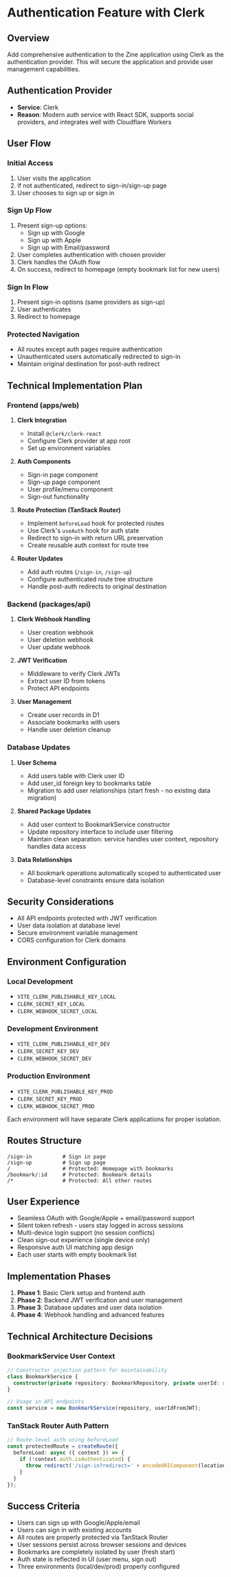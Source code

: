 # Authentication Feature with Clerk

## Overview
Add comprehensive authentication to the Zine application using Clerk as the authentication provider. This will secure the application and provide user management capabilities.

## Authentication Provider
- **Service**: Clerk
- **Reason**: Modern auth service with React SDK, supports social providers, and integrates well with Cloudflare Workers

## User Flow

### Initial Access
1. User visits the application
2. If not authenticated, redirect to sign-in/sign-up page
3. User chooses to sign up or sign in

### Sign Up Flow
1. Present sign-up options:
   - Sign up with Google
   - Sign up with Apple
   - Sign up with Email/password
2. User completes authentication with chosen provider
3. Clerk handles the OAuth flow
4. On success, redirect to homepage (empty bookmark list for new users)

### Sign In Flow
1. Present sign-in options (same providers as sign-up)
2. User authenticates
3. Redirect to homepage

### Protected Navigation
- All routes except auth pages require authentication
- Unauthenticated users automatically redirected to sign-in
- Maintain original destination for post-auth redirect

## Technical Implementation Plan

### Frontend (apps/web)
1. **Clerk Integration**
   - Install `@clerk/clerk-react`
   - Configure Clerk provider at app root
   - Set up environment variables

2. **Auth Components**
   - Sign-in page component
   - Sign-up page component
   - User profile/menu component
   - Sign-out functionality

3. **Route Protection (TanStack Router)**
   - Implement `beforeLoad` hook for protected routes
   - Use Clerk's `useAuth` hook for auth state
   - Redirect to sign-in with return URL preservation
   - Create reusable auth context for route tree

4. **Router Updates**
   - Add auth routes (`/sign-in`, `/sign-up`) 
   - Configure authenticated route tree structure
   - Handle post-auth redirects to original destination

### Backend (packages/api)
1. **Clerk Webhook Handling**
   - User creation webhook
   - User deletion webhook
   - User update webhook

2. **JWT Verification**
   - Middleware to verify Clerk JWTs
   - Extract user ID from tokens
   - Protect API endpoints

3. **User Management**
   - Create user records in D1
   - Associate bookmarks with users
   - Handle user deletion cleanup

### Database Updates
1. **User Schema**
   - Add users table with Clerk user ID
   - Add user_id foreign key to bookmarks table
   - Migration to add user relationships (start fresh - no existing data migration)

2. **Shared Package Updates**
   - Add user context to BookmarkService constructor
   - Update repository interface to include user filtering
   - Maintain clean separation: service handles user context, repository handles data access

3. **Data Relationships**
   - All bookmark operations automatically scoped to authenticated user
   - Database-level constraints ensure data isolation

## Security Considerations
- All API endpoints protected with JWT verification
- User data isolation at database level
- Secure environment variable management
- CORS configuration for Clerk domains

## Environment Configuration

### Local Development
- `VITE_CLERK_PUBLISHABLE_KEY_LOCAL`
- `CLERK_SECRET_KEY_LOCAL` 
- `CLERK_WEBHOOK_SECRET_LOCAL`

### Development Environment  
- `VITE_CLERK_PUBLISHABLE_KEY_DEV`
- `CLERK_SECRET_KEY_DEV`
- `CLERK_WEBHOOK_SECRET_DEV`

### Production Environment
- `VITE_CLERK_PUBLISHABLE_KEY_PROD`
- `CLERK_SECRET_KEY_PROD`  
- `CLERK_WEBHOOK_SECRET_PROD`

Each environment will have separate Clerk applications for proper isolation.

## Routes Structure
```
/sign-in          # Sign in page
/sign-up          # Sign up page
/                 # Protected: Homepage with bookmarks
/bookmark/:id     # Protected: Bookmark details
/*                # Protected: All other routes
```

## User Experience
- Seamless OAuth with Google/Apple + email/password support
- Silent token refresh - users stay logged in across sessions
- Multi-device login support (no session conflicts)
- Clean sign-out experience (single device only)
- Responsive auth UI matching app design
- Each user starts with empty bookmark list

## Implementation Phases
1. **Phase 1**: Basic Clerk setup and frontend auth
2. **Phase 2**: Backend JWT verification and user management
3. **Phase 3**: Database updates and user data isolation
4. **Phase 4**: Webhook handling and advanced features

## Technical Architecture Decisions

### BookmarkService User Context
```typescript
// Constructor injection pattern for maintainability
class BookmarkService {
  constructor(private repository: BookmarkRepository, private userId: string) {}
}

// Usage in API endpoints
const service = new BookmarkService(repository, userIdFromJWT);
```

### TanStack Router Auth Pattern
```typescript
// Route-level auth using beforeLoad
const protectedRoute = createRoute({
  beforeLoad: async ({ context }) => {
    if (!context.auth.isAuthenticated) {
      throw redirect('/sign-in?redirect=' + encodeURIComponent(location.href));
    }
  }
});
```

## Success Criteria
- Users can sign up with Google/Apple/email
- Users can sign in with existing accounts  
- All routes are properly protected via TanStack Router
- User sessions persist across browser sessions and devices
- Bookmarks are completely isolated by user (fresh start)
- Auth state is reflected in UI (user menu, sign out)
- Three environments (local/dev/prod) properly configured